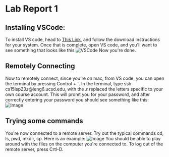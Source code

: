 # Lab Report 1


## Installing VSCode: 
  To install VS code, head to [This Link](https://code.visualstudio.com/), and follow the download instructions for your system. 
Once that is complete, open VS code, and you'll want to see something that looks like this 
![VSCode](Todo)
Now you're done. 


## Remotely Connecting
  Now to remotely connect, since you're on mac, from VS code, you can open the terminal by pressing Control + `. 
 In the terminal, type ssh cs15lsp23*z*@ieng6.ucsd.edu, with the *z* replaced the letters specific to your own course account. 
 This will promt you for your password, and after correctly entering your password you should see something like this: 
 ![Image](Todo)
 
 
 
 ## Trying some commands 
   You're now connected to a remote server. Try out the typical commands cd, ls, pwd, mkdir, cp. Here is an example: 
   ![Image](Todo) 
 You should be able to play around with the files on the computer you're connected to. 
 To log out of the remote server, press Crtl-D.
   
